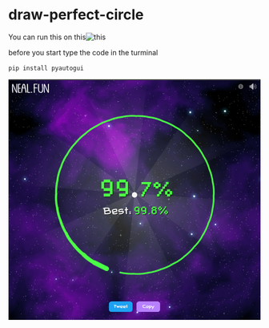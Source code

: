 # draw-perfect-circle

You can run this on this![this](https://neal.fun/perfect-circle/)

before you start type the code in the turminal
```bash
pip install pyautogui
```

![image](simulation.png)
